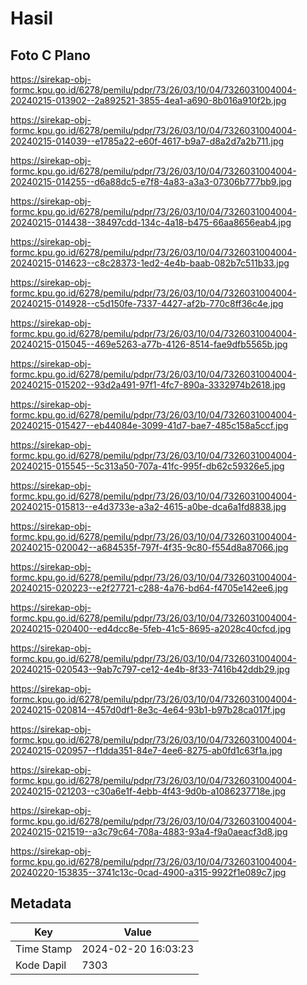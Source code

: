 # Hasil

## Foto C Plano

https://sirekap-obj-formc.kpu.go.id/6278/pemilu/pdpr/73/26/03/10/04/7326031004004-20240215-013902--2a892521-3855-4ea1-a690-8b016a910f2b.jpg

https://sirekap-obj-formc.kpu.go.id/6278/pemilu/pdpr/73/26/03/10/04/7326031004004-20240215-014039--e1785a22-e60f-4617-b9a7-d8a2d7a2b711.jpg

https://sirekap-obj-formc.kpu.go.id/6278/pemilu/pdpr/73/26/03/10/04/7326031004004-20240215-014255--d6a88dc5-e7f8-4a83-a3a3-07306b777bb9.jpg

https://sirekap-obj-formc.kpu.go.id/6278/pemilu/pdpr/73/26/03/10/04/7326031004004-20240215-014438--38497cdd-134c-4a18-b475-66aa8656eab4.jpg

https://sirekap-obj-formc.kpu.go.id/6278/pemilu/pdpr/73/26/03/10/04/7326031004004-20240215-014623--c8c28373-1ed2-4e4b-baab-082b7c511b33.jpg

https://sirekap-obj-formc.kpu.go.id/6278/pemilu/pdpr/73/26/03/10/04/7326031004004-20240215-014928--c5d150fe-7337-4427-af2b-770c8ff36c4e.jpg

https://sirekap-obj-formc.kpu.go.id/6278/pemilu/pdpr/73/26/03/10/04/7326031004004-20240215-015045--469e5263-a77b-4126-8514-fae9dfb5565b.jpg

https://sirekap-obj-formc.kpu.go.id/6278/pemilu/pdpr/73/26/03/10/04/7326031004004-20240215-015202--93d2a491-97f1-4fc7-890a-3332974b2618.jpg

https://sirekap-obj-formc.kpu.go.id/6278/pemilu/pdpr/73/26/03/10/04/7326031004004-20240215-015427--eb44084e-3099-41d7-bae7-485c158a5ccf.jpg

https://sirekap-obj-formc.kpu.go.id/6278/pemilu/pdpr/73/26/03/10/04/7326031004004-20240215-015545--5c313a50-707a-41fc-995f-db62c59326e5.jpg

https://sirekap-obj-formc.kpu.go.id/6278/pemilu/pdpr/73/26/03/10/04/7326031004004-20240215-015813--e4d3733e-a3a2-4615-a0be-dca6a1fd8838.jpg

https://sirekap-obj-formc.kpu.go.id/6278/pemilu/pdpr/73/26/03/10/04/7326031004004-20240215-020042--a684535f-797f-4f35-9c80-f554d8a87066.jpg

https://sirekap-obj-formc.kpu.go.id/6278/pemilu/pdpr/73/26/03/10/04/7326031004004-20240215-020223--e2f27721-c288-4a76-bd64-f4705e142ee6.jpg

https://sirekap-obj-formc.kpu.go.id/6278/pemilu/pdpr/73/26/03/10/04/7326031004004-20240215-020400--ed4dcc8e-5feb-41c5-8695-a2028c40cfcd.jpg

https://sirekap-obj-formc.kpu.go.id/6278/pemilu/pdpr/73/26/03/10/04/7326031004004-20240215-020543--9ab7c797-ce12-4e4b-8f33-7416b42ddb29.jpg

https://sirekap-obj-formc.kpu.go.id/6278/pemilu/pdpr/73/26/03/10/04/7326031004004-20240215-020814--457d0df1-8e3c-4e64-93b1-b97b28ca017f.jpg

https://sirekap-obj-formc.kpu.go.id/6278/pemilu/pdpr/73/26/03/10/04/7326031004004-20240215-020957--f1dda351-84e7-4ee6-8275-ab0fd1c63f1a.jpg

https://sirekap-obj-formc.kpu.go.id/6278/pemilu/pdpr/73/26/03/10/04/7326031004004-20240215-021203--c30a6e1f-4ebb-4f43-9d0b-a1086237718e.jpg

https://sirekap-obj-formc.kpu.go.id/6278/pemilu/pdpr/73/26/03/10/04/7326031004004-20240215-021519--a3c79c64-708a-4883-93a4-f9a0aeacf3d8.jpg

https://sirekap-obj-formc.kpu.go.id/6278/pemilu/pdpr/73/26/03/10/04/7326031004004-20240220-153835--3741c13c-0cad-4900-a315-9922f1e089c7.jpg


## Metadata

| Key        | Value               |
| ---------- | ------------------- |
| Time Stamp | 2024-02-20 16:03:23 |
| Kode Dapil | 7303                |



